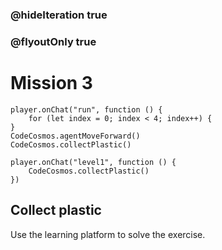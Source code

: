 ### @hideIteration true
### @flyoutOnly true
# Mission 3

```blocks
player.onChat("run", function () {
    for (let index = 0; index < 4; index++) {
}
CodeCosmos.agentMoveForward()
CodeCosmos.collectPlastic()

```
```template
player.onChat("level1", function () {
    CodeCosmos.collectPlastic()
})
```
## Collect plastic
Use the learning platform to solve the exercise.